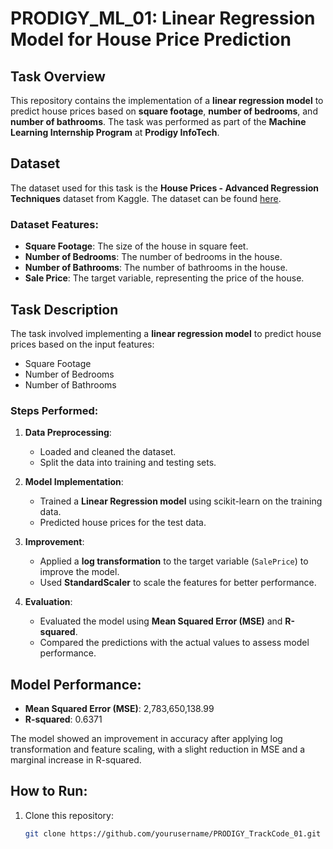 # PRODIGY_ML_01: Linear Regression Model for House Price Prediction

## Task Overview
This repository contains the implementation of a **linear regression model** to predict house prices based on **square footage**, **number of bedrooms**, and **number of bathrooms**. The task was performed as part of the **Machine Learning Internship Program** at **Prodigy InfoTech**.

## Dataset
The dataset used for this task is the **House Prices - Advanced Regression Techniques** dataset from Kaggle. The dataset can be found [here](https://www.kaggle.com/c/house-prices-advanced-regression-techniques/data).

### Dataset Features:
- **Square Footage**: The size of the house in square feet.
- **Number of Bedrooms**: The number of bedrooms in the house.
- **Number of Bathrooms**: The number of bathrooms in the house.
- **Sale Price**: The target variable, representing the price of the house.

## Task Description
The task involved implementing a **linear regression model** to predict house prices based on the input features:
- Square Footage
- Number of Bedrooms
- Number of Bathrooms

### Steps Performed:
1. **Data Preprocessing**:
   - Loaded and cleaned the dataset.
   - Split the data into training and testing sets.

2. **Model Implementation**:
   - Trained a **Linear Regression model** using scikit-learn on the training data.
   - Predicted house prices for the test data.

3. **Improvement**:
   - Applied a **log transformation** to the target variable (`SalePrice`) to improve the model.
   - Used **StandardScaler** to scale the features for better performance.

4. **Evaluation**:
   - Evaluated the model using **Mean Squared Error (MSE)** and **R-squared**.
   - Compared the predictions with the actual values to assess model performance.

## Model Performance:
- **Mean Squared Error (MSE)**: 2,783,650,138.99
- **R-squared**: 0.6371

The model showed an improvement in accuracy after applying log transformation and feature scaling, with a slight reduction in MSE and a marginal increase in R-squared.
## How to Run:
1. Clone this repository:
   ```bash
   git clone https://github.com/yourusername/PRODIGY_TrackCode_01.git

